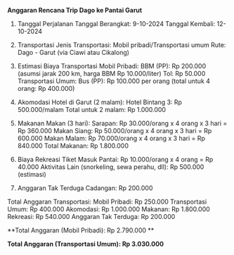 **Anggaran Rencana Trip Dago ke Pantai Garut**

1. Tanggal Perjalanan
Tanggal Berangkat: 9-10-2024
Tanggal Kembali: 12-10-2024

2. Transportasi
Jenis Transportasi: Mobil pribadi/Transportasi umum
Rute: Dago - Garut (via Ciawi atau Cikalong)

3. Estimasi Biaya Transportasi
Mobil Pribadi:
BBM (PP): Rp 200.000 (asumsi jarak 200 km, harga BBM Rp 10.000/liter)
Tol: Rp 50.000
Transportasi Umum:
Bus (PP): Rp 100.000 per orang (total untuk 4 orang: Rp 400.000)

4. Akomodasi
Hotel di Garut (2 malam):
Hotel Bintang 3: Rp 500.000/malam
Total untuk 2 malam: Rp 1.000.000

5. Makanan
Makan (3 hari):
Sarapan: Rp 30.000/orang x 4 orang x 3 hari = Rp 360.000
Makan Siang: Rp 50.000/orang x 4 orang x 3 hari = Rp 600.000
Makan Malam: Rp 70.000/orang x 4 orang x 3 hari = Rp 840.000
Total Makanan: Rp 1.800.000

6. Biaya Rekreasi
Tiket Masuk Pantai: Rp 10.000/orang x 4 orang = Rp 40.000
Aktivitas Lain (snorkeling, sewa perahu, dll): Rp 500.000 (estimasi)

7. Anggaran Tak Terduga
Cadangan: Rp 200.000

Total Anggaran
Transportasi:
Mobil Pribadi: Rp 250.000
Transportasi Umum: Rp 400.000
Akomodasi: Rp 1.000.000
Makanan: Rp 1.800.000
Rekreasi: Rp 540.000
Anggaran Tak Terduga: Rp 200.000

**Total Anggaran (Mobil Pribadi):
Rp 2.790.000
**

**Total Anggaran (Transportasi Umum):
Rp 3.030.000**
